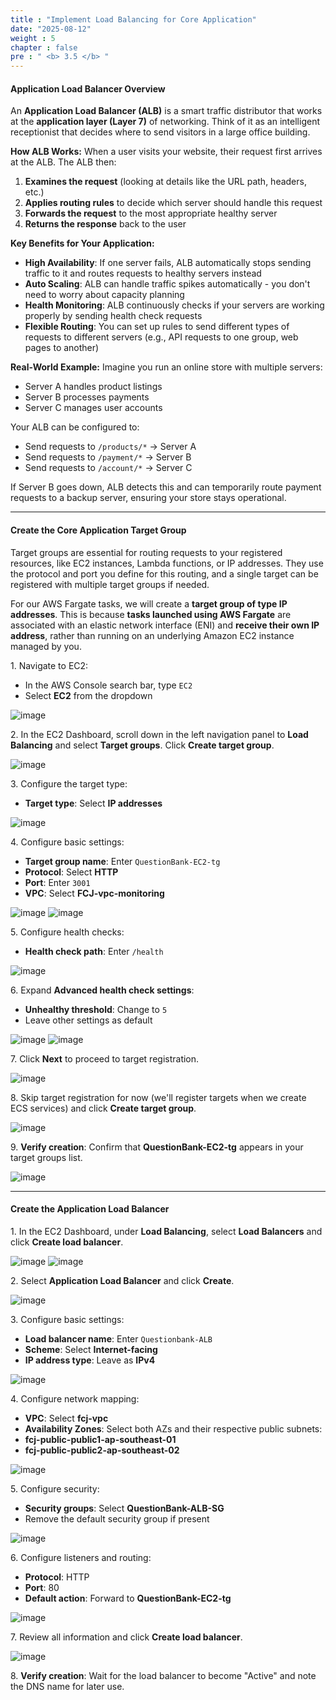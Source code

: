 ```yaml
---
title : "Implement Load Balancing for Core Application"
date: "2025-08-12"
weight : 5
chapter : false
pre : " <b> 3.5 </b> "
---
```


#### Application Load Balancer Overview

An **Application Load Balancer (ALB)** is a smart traffic distributor that works at the **application layer (Layer 7)** of networking. Think of it as an intelligent receptionist that decides where to send visitors in a large office building.

**How ALB Works:**
When a user visits your website, their request first arrives at the ALB. The ALB then:
1. **Examines the request** (looking at details like the URL path, headers, etc.)
2. **Applies routing rules** to decide which server should handle this request
3. **Forwards the request** to the most appropriate healthy server
4. **Returns the response** back to the user

**Key Benefits for Your Application:**

- **High Availability**: If one server fails, ALB automatically stops sending traffic to it and routes requests to healthy servers instead
- **Auto Scaling**: ALB can handle traffic spikes automatically - you don't need to worry about capacity planning
- **Health Monitoring**: ALB continuously checks if your servers are working properly by sending health check requests
- **Flexible Routing**: You can set up rules to send different types of requests to different servers (e.g., API requests to one group, web pages to another)

**Real-World Example:**
Imagine you run an online store with multiple servers:
- Server A handles product listings
- Server B processes payments
- Server C manages user accounts

Your ALB can be configured to:
- Send requests to `/products/*` → Server A
- Send requests to `/payment/*` → Server B
- Send requests to `/account/*` → Server C

If Server B goes down, ALB detects this and can temporarily route payment requests to a backup server, ensuring your store stays operational.


___

#### Create the Core Application Target Group

Target groups are essential for routing requests to your registered resources, like EC2 instances, Lambda functions, or IP addresses. They use the protocol and port you define for this routing, and a single target can be registered with multiple target groups if needed.

For our AWS Fargate tasks, we will create a **target group of type IP addresses**. This is because **tasks launched using AWS Fargate** are associated with an elastic network interface (ENI) and **receive their own IP address**, rather than running on an underlying Amazon EC2 instance managed by you.

1\. Navigate to EC2:
   - In the AWS Console search bar, type `EC2`
   - Select **EC2** from the dropdown

![image](/images/3.5/2025-08-12_20-09-24.png)

2\. In the EC2 Dashboard, scroll down in the left navigation panel to **Load Balancing** and select **Target groups**. Click **Create target group**.

![image](/images/3.5/2025-08-12_20-10-58.png)

3\. Configure the target type:
   - **Target type**: Select **IP addresses**

![image](/images/3.5/2025-08-12_20-13-01.png)

4\. Configure basic settings:
   - **Target group name**: Enter `QuestionBank-EC2-tg`
   - **Protocol**: Select **HTTP**
   - **Port**: Enter `3001`
   - **VPC**: Select **FCJ-vpc-monitoring**

![image](/images/3.5/2025-08-12_20-13-01.png)
![image](/images/3.5/2025-08-12_20-14-45.png)

5\. Configure health checks:
   - **Health check path**: Enter `/health`

![image](/images/3.5/2025-08-12_20-15-37.png)

6\. Expand **Advanced health check settings**:
   - **Unhealthy threshold**: Change to `5`
   - Leave other settings as default

![image](/images/3.5/2025-08-12_20-17-38.png)
![image](/images/3.5/2025-08-12_20-18-07.png)

7\. Click **Next** to proceed to target registration.

![image](/images/3.5/2025-08-12_20-19-34.png)

8\. Skip target registration for now (we'll register targets when we create ECS services) and click **Create target group**.

![image](/images/3.5/2025-08-12_20-20-07.png)

9\. **Verify creation**: Confirm that **QuestionBank-EC2-tg** appears in your target groups list.

![image](/images/3.5/2025-08-12_20-23-12.png)
___

#### Create the Application Load Balancer

1\. In the EC2 Dashboard, under **Load Balancing**, select **Load Balancers** and click **Create load balancer**.

![image](/images/3.5/2025-08-12_20-24-43.png)
![image](/images/3.5/2025-08-12_20-25-12.png)

2\. Select **Application Load Balancer** and click **Create**.

![image](/images/3.5/2025-08-12_20-25-41.png)

3\. Configure basic settings:
  - **Load balancer name**: Enter `Questionbank-ALB`
  - **Scheme**: Select **Internet-facing**
  - **IP address type**: Leave as **IPv4**

![image](/images/3.5/2025-08-12_20-27-15.png)

4\. Configure network mapping:

  - **VPC**: Select **fcj-vpc**
  - **Availability Zones**: Select both AZs and their respective public subnets:
  - **fcj-public-public1-ap-southeast-01**
  - **fcj-public-public2-ap-southeast-02**


![image](/images/3.5/2025-08-12_20-31-42.png)


5\. Configure security:
  - **Security groups**: Select **QuestionBank-ALB-SG**
  - Remove the default security group if present

![image](/images/3.5/2025-08-12_20-33-27.png)

6\. Configure listeners and routing:
  - **Protocol**: HTTP
  - **Port**: 80
  - **Default action**: Forward to **QuestionBank-EC2-tg**

![image](/images/3.5/2025-08-12_20-34-25.png)

7\. Review all information and click **Create load balancer**.

![image](/images/3.5/2025-08-12_20-37-28.png)

8\. **Verify creation**: Wait for the load balancer to become "Active" and note the DNS name for later use.
